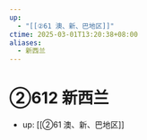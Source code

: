 ```yaml
---
up:
  - "[[②61 澳、新、巴地区]]"
ctime: 2025-03-01T13:20:38+08:00
aliases:
  - 新西兰
---
```


# ②612 新西兰

- up: [[②61 澳、新、巴地区]]
